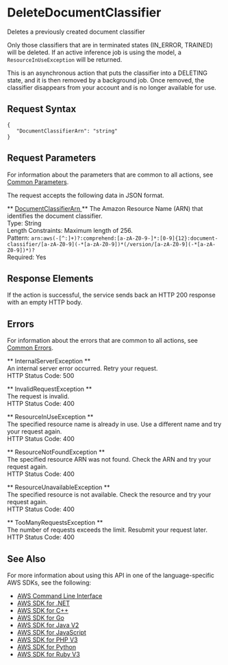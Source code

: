 # DeleteDocumentClassifier<a name="API_DeleteDocumentClassifier"></a>

Deletes a previously created document classifier

Only those classifiers that are in terminated states \(IN\_ERROR, TRAINED\) will be deleted\. If an active inference job is using the model, a `ResourceInUseException` will be returned\.

This is an asynchronous action that puts the classifier into a DELETING state, and it is then removed by a background job\. Once removed, the classifier disappears from your account and is no longer available for use\. 

## Request Syntax<a name="API_DeleteDocumentClassifier_RequestSyntax"></a>

```
{
   "DocumentClassifierArn": "string"
}
```

## Request Parameters<a name="API_DeleteDocumentClassifier_RequestParameters"></a>

For information about the parameters that are common to all actions, see [Common Parameters](CommonParameters.md)\.

The request accepts the following data in JSON format\.

 ** [ DocumentClassifierArn ](#API_DeleteDocumentClassifier_RequestSyntax) **   <a name="comprehend-DeleteDocumentClassifier-request-DocumentClassifierArn"></a>
The Amazon Resource Name \(ARN\) that identifies the document classifier\.   
Type: String  
Length Constraints: Maximum length of 256\.  
Pattern: `arn:aws(-[^:]+)?:comprehend:[a-zA-Z0-9-]*:[0-9]{12}:document-classifier/[a-zA-Z0-9](-*[a-zA-Z0-9])*(/version/[a-zA-Z0-9](-*[a-zA-Z0-9])*)?`   
Required: Yes

## Response Elements<a name="API_DeleteDocumentClassifier_ResponseElements"></a>

If the action is successful, the service sends back an HTTP 200 response with an empty HTTP body\.

## Errors<a name="API_DeleteDocumentClassifier_Errors"></a>

For information about the errors that are common to all actions, see [Common Errors](CommonErrors.md)\.

 ** InternalServerException **   
An internal server error occurred\. Retry your request\.  
HTTP Status Code: 500

 ** InvalidRequestException **   
The request is invalid\.  
HTTP Status Code: 400

 ** ResourceInUseException **   
The specified resource name is already in use\. Use a different name and try your request again\.  
HTTP Status Code: 400

 ** ResourceNotFoundException **   
The specified resource ARN was not found\. Check the ARN and try your request again\.  
HTTP Status Code: 400

 ** ResourceUnavailableException **   
The specified resource is not available\. Check the resource and try your request again\.  
HTTP Status Code: 400

 ** TooManyRequestsException **   
The number of requests exceeds the limit\. Resubmit your request later\.  
HTTP Status Code: 400

## See Also<a name="API_DeleteDocumentClassifier_SeeAlso"></a>

For more information about using this API in one of the language\-specific AWS SDKs, see the following:
+  [ AWS Command Line Interface](https://docs.aws.amazon.com/goto/aws-cli/comprehend-2017-11-27/DeleteDocumentClassifier) 
+  [ AWS SDK for \.NET](https://docs.aws.amazon.com/goto/DotNetSDKV3/comprehend-2017-11-27/DeleteDocumentClassifier) 
+  [ AWS SDK for C\+\+](https://docs.aws.amazon.com/goto/SdkForCpp/comprehend-2017-11-27/DeleteDocumentClassifier) 
+  [ AWS SDK for Go](https://docs.aws.amazon.com/goto/SdkForGoV1/comprehend-2017-11-27/DeleteDocumentClassifier) 
+  [ AWS SDK for Java V2](https://docs.aws.amazon.com/goto/SdkForJavaV2/comprehend-2017-11-27/DeleteDocumentClassifier) 
+  [ AWS SDK for JavaScript](https://docs.aws.amazon.com/goto/AWSJavaScriptSDK/comprehend-2017-11-27/DeleteDocumentClassifier) 
+  [ AWS SDK for PHP V3](https://docs.aws.amazon.com/goto/SdkForPHPV3/comprehend-2017-11-27/DeleteDocumentClassifier) 
+  [ AWS SDK for Python](https://docs.aws.amazon.com/goto/boto3/comprehend-2017-11-27/DeleteDocumentClassifier) 
+  [ AWS SDK for Ruby V3](https://docs.aws.amazon.com/goto/SdkForRubyV3/comprehend-2017-11-27/DeleteDocumentClassifier) 